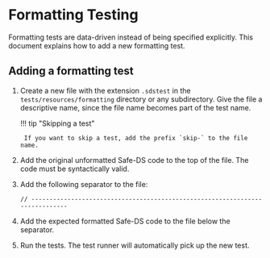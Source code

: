 # Formatting Testing

Formatting tests are data-driven instead of being specified explicitly. This document explains how to add a new
formatting test.

## Adding a formatting test

1. Create a new file with the extension `.sdstest` in the `tests/resources/formatting` directory or any subdirectory.
   Give the file a descriptive name, since the file name becomes part of the test name.

    !!! tip "Skipping a test"

        If you want to skip a test, add the prefix `skip-` to the file name.

2. Add the original unformatted Safe-DS code to the top of the file. The code must be syntactically valid.
3. Add the following separator to the file:
    ```sds
    // -----------------------------------------------------------------------------
    ```
4. Add the expected formatted Safe-DS code to the file below the separator.
5. Run the tests. The test runner will automatically pick up the new test.
